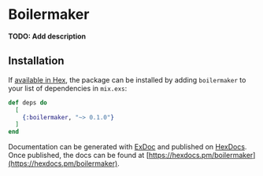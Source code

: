 # Boilermaker

**TODO: Add description**

## Installation

If [available in Hex](https://hex.pm/docs/publish), the package can be installed
by adding `boilermaker` to your list of dependencies in `mix.exs`:

```elixir
def deps do
  [
    {:boilermaker, "~> 0.1.0"}
  ]
end
```

Documentation can be generated with [ExDoc](https://github.com/elixir-lang/ex_doc)
and published on [HexDocs](https://hexdocs.pm). Once published, the docs can
be found at [https://hexdocs.pm/boilermaker](https://hexdocs.pm/boilermaker).

